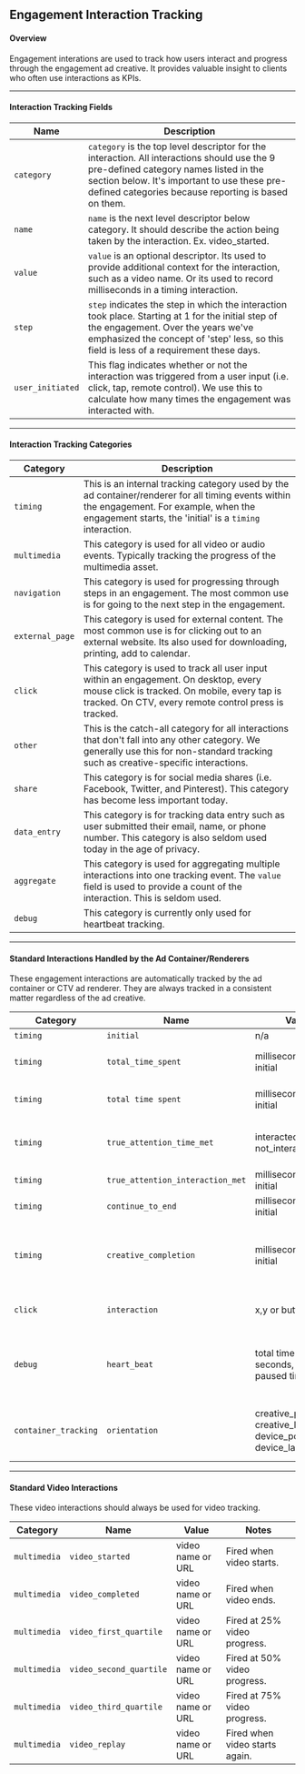 ## Engagement Interaction Tracking

#### Overview
Engagement interations are used to track how users interact and progress through the engagement ad creative.  It provides valuable insight to clients who often use interactions as KPIs.

---

#### Interaction Tracking Fields

| Name | Description |
| ------------- | ------------- |
| `category` | `category` is the top level descriptor for the interaction.  All interactions should use the 9 pre-defined category names listed in the section below.  It's important to use these pre-defined categories because reporting is based on them. |
| `name` | `name` is the next level descriptor below category.  It should describe the action being taken by the interaction.  Ex. video_started. |
| `value` | `value` is an optional descriptor.  Its used to provide additional context for the interaction, such as a video name.  Or its used to record milliseconds in a timing interaction.  |
| `step` | `step` indicates the step in which the interaction took place.  Starting at 1 for the initial step of the engagement.  Over the years we've emphasized the concept of 'step' less, so this field is less of a requirement these days. |
| `user_initiated` | This flag indicates whether or not the interaction was triggered from a user input (i.e. click, tap, remote control).  We use this to calculate how many times the engagement was interacted with. |

---

#### Interaction Tracking Categories

| Category | Description |
| ------------- | ------------- |
| `timing` | This is an internal tracking category used by the ad container/renderer for all timing events within the engagement.  For example, when the engagement starts, the 'initial' is a `timing` interaction. |
| `multimedia` | This category is used for all video or audio events.  Typically tracking the progress of the multimedia asset. |
| `navigation` | This category is used for progressing through steps in an engagement.  The most common use is for going to the next step in the engagement. |
| `external_page` | This category is used for external content.  The most common use is for clicking out to an external website.  Its also used for downloading, printing, add to calendar. |
| `click` | This category is used to track all user input within an engagement.  On desktop, every mouse click is tracked.  On mobile, every tap is tracked.  On CTV, every remote control press is tracked. |
| `other` | This is the catch-all category for all interactions that don't fall into any other category.  We generally use this for non-standard tracking such as creative-specific interactions. |
| `share` | This category is for social media shares (i.e. Facebook, Twitter, and Pinterest).  This category has become less important today. |
| `data_entry` | This category is for tracking data entry such as user submitted their email, name, or phone number.  This category is also seldom used today in the age of privacy. |
| `aggregate` | This category is used for aggregating multiple interactions into one tracking event.  The `value` field is used to provide a count of the interaction.  This is seldom used. |
| `debug` | This category is currently only used for heartbeat tracking. |

---

#### Standard Interactions Handled by the Ad Container/Renderers
These engagement interactions are automatically tracked by the ad container or CTV ad renderer.  They are always tracked in a consistent matter regardless of the ad creative.

| Category | Name | Value | Notes |
| ------------- | ------------- | ------------- | ------------- |
| `timing` | `initial` | n/a | blurb |
| `timing` | `total_time_spent` | milliseconds since initial | Fired when the user ends engagement with credit for any reason (eg. exit error after credit).
| `timing` | `total time spent` | milliseconds since initial | Fired when the user ends engagement without credit for any reason.
| `timing` | `true_attention_time_met` | interacted or not_interacted | Fired once 30 seconds has passed.  The ‘value’ field specifies whether or not the user has interacted with the engagement yet. |
| `timing` | `true_attention_interaction_met` | milliseconds since initial | Fired upon first interaction with the engagement. |
| `timing` | `continue_to_end` | milliseconds since initial | Fired when the user clicks "I'm Done" to end the engagement. |
| `timing` | `creative_completion` | milliseconds since initial | Fired upon getting to the last step of an engagement before `true_attention_time_met`.  We do not want users to be 'stuck' so we automatically award the completion to the user. |
  | `click` | `interaction` | x,y or button name | Fire on any user input action.  Record x,y coords when possible or remote control button name for CTV. |
| `debug` | `heart_beat` | total time in seconds, including paused time | Fires periodically every 2 seconds by default.  Can override with ad parameter `override_heartbeat_interval_in_sec`.  At this time, only enabled for xtended view ads.|
  | `container_tracking` | `orientation` | creative_portrait, creative_landscape, device_portrait, device_landscape | Indicates the creative or the device orientation. Both are sent when the ad is initialized. The device orientation is sent again after the device is physically rotated. |


---

#### Standard Video Interactions
These video interactions should always be used for video tracking.

| Category | Name | Value | Notes |
| ------------- | ------------- | ------------- | ------------- |
| `multimedia` | `video_started` | video name or URL | Fired when video starts. |
| `multimedia` | `video_completed` | video name or URL | Fired when video ends. |
| `multimedia` | `video_first_quartile` | video name or URL | Fired at 25% video progress. |
| `multimedia` | `video_second_quartile` | video name or URL | Fired at 50% video progress. |
| `multimedia` | `video_third_quartile` | video name or URL | Fired at 75% video progress. |
| `multimedia` | `video_replay` | video name or URL | Fired when video starts again. |



